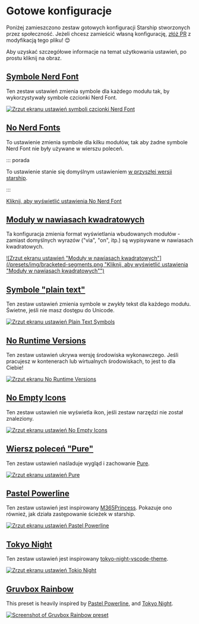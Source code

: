 # Gotowe konfiguracje

Poniżej zamieszczono zestaw gotowych konfiguracji Starship stworzonych przez społeczność. Jeżeli chcesz zamieścić własną konfigurację, [złóż PR](https://github.com/starship/starship/edit/master/docs/presets/README.md) z modyfikacją tego pliku! 😊

Aby uzyskać szczegółowe informacje na temat użytkowania ustawień, po prostu kliknij na obraz.

## [Symbole Nerd Font](./nerd-font.md)

Ten zestaw ustawień zmienia symbole dla każdego modułu tak, by wykorzystywały symbole czcionki Nerd Font.

[![Zrzut ekranu ustawień symboli czcionki Nerd Font](/presets/img/nerd-font-symbols.png "Kliknij, aby wyświetlić ustawienia symboli Nerd Font")](./nerd-font)

## [No Nerd Fonts](./no-nerd-font.md)

To ustawienie zmienia symbole dla kilku modułów, tak aby żadne symbole Nerd Font nie były używane w wierszu poleceń.

::: porada

To ustawienie stanie się domyślnym ustawieniem [w przyszłej wersji starship](https://github.com/starship/starship/pull/3544).

:::

[Kliknij, aby wyświetlić ustawienia No Nerd Font](./no-nerd-font)

## [Moduły w nawiasach kwadratowych](./bracketed-segments.md)

Ta konfiguracja zmienia format wyświetlania wbudowanych modułów - zamiast domyślnych wyrazów ("via", "on", itp.) są wypisywane w nawiasach kwadratowych.

[![Zrzut ekranu ustawień "Moduły w nawiasach kwadratowych"](/presets/img/bracketed-segments.png "Kliknij, aby wyświetlić ustawienia "Moduły w nawiasach kwadratowych"")](./bracketed-segments)

## [Symbole "plain text"](./plain-text.md)

Ten zestaw ustawień zmienia symbole w zwykły tekst dla każdego modułu. Świetne, jeśli nie masz dostępu do Unicode.

[![Zrzut ekranu ustawień Plain Text Symbols](/presets/img/plain-text-symbols.png "Kliknij, aby wyświetlić ustawienia symboli zwykłego tekstu")](./plain-text)

## [No Runtime Versions](./no-runtimes.md)

Ten zestaw ustawień ukrywa wersję środowiska wykonawczego.  Jeśli pracujesz w kontenerach lub wirtualnych środowiskach, to jest to dla Ciebie!

[![Zrzut ekranu No Runtime Versions](/presets/img/no-runtime-versions.png "Kliknij, aby wyświetlić ustawienia No Runtime Versions")](./no-runtimes)

## [No Empty Icons](./no-empty-icons.md)

Ten zestaw ustawień nie wyświetla ikon, jeśli zestaw narzędzi nie został znaleziony.

[![Zrzut ekranu ustawień No Empty Icons](/presets/img/no-empty-icons.png "Kliknij, aby wyświetlić ustawienia No Runtime Versions")](./no-empty-icons.md)

## [Wiersz poleceń "Pure"](./pure-preset.md)

Ten zestaw ustawień naśladuje wygląd i zachowanie  [Pure](https://github.com/sindresorhus/pure).

[![Zrzut ekranu ustawień Pure](/presets/img/pure-preset.png "Kliknij, aby wyświetlić ustawienia wiersza Pure")](./pure-preset)

## [Pastel Powerline](./pastel-powerline.md)

Ten zestaw ustawień jest inspirowany  [M365Princess](https://github.com/JanDeDobbeleer/oh-my-posh/blob/main/themes/M365Princess.omp.json). Pokazuje ono również, jak działa zastępowanie ścieżek w starship.

[![Zrzut ekranu ustawień Pastel Powerline](/presets/img/pastel-powerline.png "Kliknij, aby wyświetlić ustawienia wiersza Pure")](./pastel-powerline)

## [Tokyo Night](./tokyo-night.md)

Ten zestaw ustawień jest inspirowany [tokyo-night-vscode-theme](https://github.com/enkia/tokyo-night-vscode-theme).

[![Zrzut ekranu ustawień Tokio Night](/presets/img/tokyo-night.png "Kliknij, aby wyświetlić ustawienia Tokio Night")](./tokyo-night)

## [Gruvbox Rainbow](./gruvbox-rainbow.md)

This preset is heavily inspired by [Pastel Powerline](./pastel-powerline.md), and [Tokyo Night](./tokyo-night.md).

[![Screenshot of Gruvbox Rainbow preset](/presets/img/gruvbox-rainbow.png "Click to view Gruvbox Rainbow preset")](./gruvbox-rainbow)
